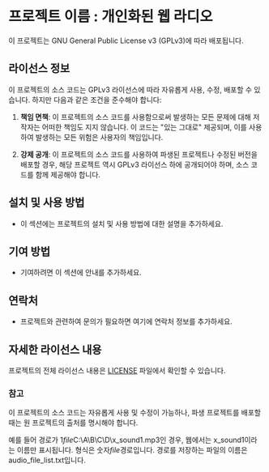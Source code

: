 # 프로젝트 이름 : 개인화된 웹 라디오
이 프로젝트는 GNU General Public License v3 (GPLv3)에 따라 배포됩니다.

## 라이선스 정보

이 프로젝트의 소스 코드는 GPLv3 라이선스에 따라 자유롭게 사용, 수정, 배포할 수 있습니다. 하지만 다음과 같은 조건을 준수해야 합니다:

1. **책임 면책**: 이 프로젝트의 소스 코드를 사용함으로써 발생하는 모든 문제에 대해 저작자는 어떠한 책임도 지지 않습니다. 이 코드는 "있는 그대로" 제공되며, 이를 사용하여 발생하는 모든 위험은 사용자의 책임입니다.

2. **강제 공개**: 이 프로젝트의 소스 코드를 사용하여 파생된 프로젝트나 수정된 버전을 배포할 경우, 해당 프로젝트 역시 GPLv3 라이선스 하에 공개되어야 하며, 소스 코드를 함께 제공해야 합니다.

## 설치 및 사용 방법
- 이 섹션에는 프로젝트의 설치 및 사용 방법에 대한 설명을 추가하세요.

## 기여 방법
- 기여하려면 이 섹션에 안내를 추가하세요.

## 연락처
- 프로젝트와 관련하여 문의가 필요하면 여기에 연락처 정보를 추가하세요.

## 자세한 라이선스 내용
프로젝트의 전체 라이선스 내용은 [LICENSE](LICENSE) 파일에서 확인할 수 있습니다.

### 참고
이 프로젝트의 소스 코드는 자유롭게 사용 및 수정이 가능하나, 파생 프로젝트를 배포할 때는 원 프로젝트의 출처를 명시해야 합니다.

예를 들어 경로가 1*file*C:\A\B\C\D\x_sound1.mp3인 경우, 웹에서는 x_sound1이라는 이름만 표시됩니다. 
형식은 숫자*file*경로입니다. 
경로를 저장하는 파일의 이름은 audio_file_list.txt입니다.
